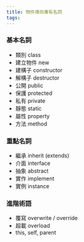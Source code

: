 ```yaml
---
title: 物件導向專有名詞
tags:
---
```

### 基本名詞
- 類別 class
- 建立物件 new
- 建構子 constructor
- 解構子 destructor
- 公開 public
- 保護 protected
- 私有 private
- 靜態 static
- 屬性 property
- 方法 method
### 重點名詞
- 繼承 inherit (extends)
- 介面 interface
- 抽象 abstract
- 實作 implement
- 實例 instance
### 進階術語
- 覆寫 overwrite / override
- 超載 overload
- this, self, parent
